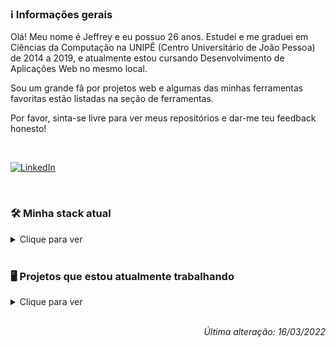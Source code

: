 ### ℹ️ Informações gerais

Olá! Meu nome é Jeffrey e eu possuo 26 anos. Estudei e me graduei em Ciências da Computação na UNIPÊ (Centro Universitário de João Pessoa) de 2014 a 2019, e atualmente estou cursando Desenvolvimento de Aplicações Web no mesmo local.

Sou um grande fã por projetos web e algumas das minhas ferramentas favoritas estão listadas na seção de ferramentas.

Por favor, sinta-se livre para ver meus repositórios e dar-me teu feedback honesto!

<br/>

[<img src="https://user-images.githubusercontent.com/17326060/158519183-cfd06be9-6050-41b9-9590-871d1c22bc64.png" title="LinkedIn" alt="LinkedIn"  />](https://www.linkedin.com/in/jeffreymatheus/?locale=pt_BR)

<br/>

### 🛠 Minha stack atual
<details>
<summary>Clique para ver</summary><br/>
<img src="https://cdn0.iconfinder.com/data/icons/HTML5/128/HTML_Logo-40.png" title="HTML 5" alt="HTML 5" /> <img src="https://cdn4.iconfinder.com/data/icons/flat-brand-logo-2/512/css3-40.png" title="CSS 3" alt="CSS 3" /> <img src="https://cdn4.iconfinder.com/data/icons/logos-and-brands/512/288_Sass_logo-40.png" title="Sass/Scss" alt="Sass/Scss" /> <img src="https://cdn2.iconfinder.com/data/icons/designer-skills/128/code-programming-javascript-software-develop-command-language-40.png" title="JavaScript" alt="JavaScript" /> <img src="https://cdn4.iconfinder.com/data/icons/logos-3/600/React.js_logo-40.png" title="React JS" alt="React JS" /> <img src="https://cdn4.iconfinder.com/data/icons/logos-and-brands/512/233_Node_Js_logo-40.png" title="Node.js" alt="Node.js" /> <img src="https://cdn4.iconfinder.com/data/icons/logos-brands-in-colors/3000/figma-logo-40.png" title="Figma" alt="Figma" /> <img src="https://cdn3.iconfinder.com/data/icons/teenyicons-outline-vol-3/15/typescript-40.png" title="TypeScript" alt="TypeScript" />
</details>

<br/>

### 🖥️ Projetos que estou atualmente trabalhando
<details>
<summary>Clique para ver</summary><br/>
  
[![ReadMe Card](https://github-readme-stats.vercel.app/api/pin/?username=matheusunitt&repo=NOME_REPOSITORIO)](https://github.com/matheusunitt/NOME_REPOSITORIO)
  
</details>

<br/>

*<p align="right">Última alteração: 16/03/2022</p>*

</details>

